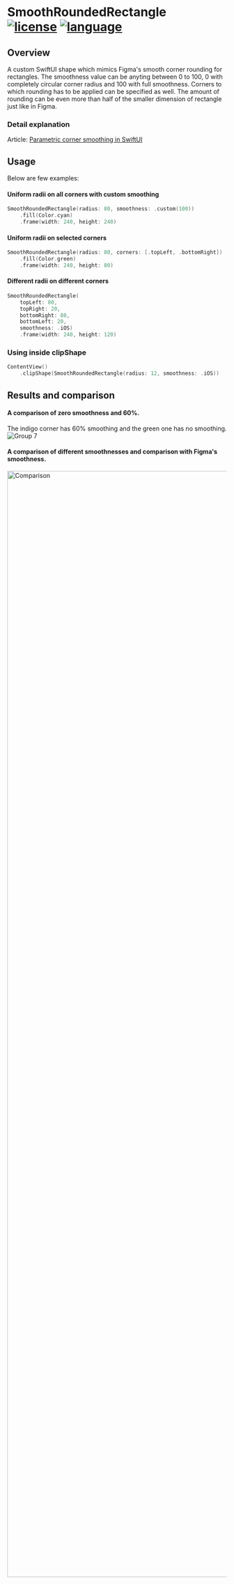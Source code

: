 # SmoothRoundedRectangle <br> [![license](https://badgen.net/badge/license/MIT/green?icon=github)](./LICENSE) [![language](https://badgen.net/badge/language/Swift/orange?icon=apple)](./LANGUAGE)

## Overview
A custom SwiftUI shape which mimics Figma's smooth corner rounding for rectangles. The smoothness value can be anyting between 0 to 100, 0 with completely circular corner radius and 100 with full smoothness. Corners to which rounding has to be applied can be specified as well. The amount of rounding can be even more than half of the smaller dimension of rectangle just like in Figma.

### Detail explanation
Article: [Parametric corner smoothing in SwiftUI](https://medium.com/@zvyom/parametric-corner-smoothing-in-swiftui-108acea52874)

## Usage
Below are few examples:
#### Uniform radii on all corners with custom smoothing
``` swift
SmoothRoundedRectangle(radius: 80, smoothness: .custom(100))
    .fill(Color.cyan)
    .frame(width: 240, height: 240)
```

#### Uniform radii on selected corners
``` swift
SmoothRoundedRectangle(radius: 80, corners: [.topLeft, .bottomRight])
    .fill(Color.green)
    .frame(width: 240, height: 80)
```

#### Different radii on different corners
``` swift
SmoothRoundedRectangle(
    topLeft: 80,
    topRight: 20,
    bottomRight: 80,
    bottomLeft: 20,
    smoothness: .iOS)
    .frame(width: 240, height: 120)
```

### Using inside clipShape
``` swift
ContentView()
    .clipShape(SmoothRoundedRectangle(radius: 12, smoothness: .iOS))
```
## Results and comparison
#### A comparison of zero smoothness and 60%. <br>
The indigo corner has 60% smoothing and the green one has no smoothing. <br>
![Group 7](https://github.com/user-attachments/assets/0390b622-a23f-42a9-a19f-0b12a059e6bb)

#### A comparison of different smoothnesses and comparison with Figma's smoothness. <br>
<img width="2541" alt="Comparison" src="https://github.com/user-attachments/assets/4e3bf650-7670-483c-889f-ec865a756972">

